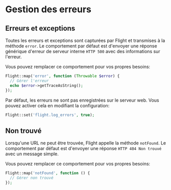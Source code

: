 # Gestion des erreurs

## Erreurs et exceptions

Toutes les erreurs et exceptions sont capturées par Flight et transmises à la méthode `error`.
Le comportement par défaut est d'envoyer une réponse générique d'erreur de serveur interne `HTTP 500`
avec des informations sur l'erreur.

Vous pouvez remplacer ce comportement pour vos propres besoins:

```php
Flight::map('error', function (Throwable $error) {
  // Gérer l'erreur
  echo $error->getTraceAsString();
});
```

Par défaut, les erreurs ne sont pas enregistrées sur le serveur web. Vous pouvez activer cela
en modifiant la configuration:

```php
Flight::set('flight.log_errors', true);
```

## Non trouvé

Lorsqu'une URL ne peut être trouvée, Flight appelle la méthode `notFound`. Le comportement par défaut
est d'envoyer une réponse `HTTP 404 Non trouvé` avec un message simple.

Vous pouvez remplacer ce comportement pour vos propres besoins:

```php
Flight::map('notFound', function () {
  // Gérer non trouvé
});
```